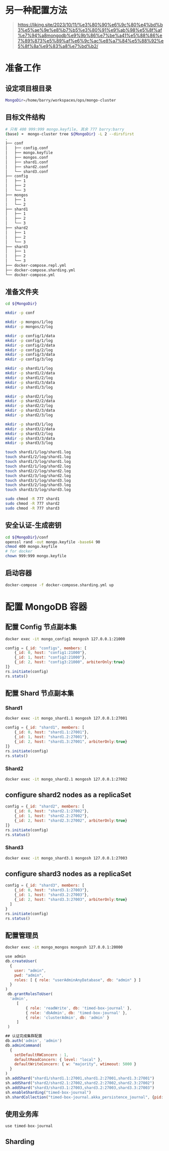 # 另一种配置方法
> https://liking.site/2023/10/11/%e3%80%90%e6%9c%80%e4%bd%b3%e5%ae%9e%e8%b7%b5%e3%80%91%e9%ab%98%e5%8f%af%e7%94%a8mongodb%e9%9b%86%e7%be%a41%e5%88%86%e7%89%873%e5%89%af%e6%9c%ac%e8%a7%84%e5%88%92%e5%8f%8a%e9%83%a8%e7%bd%b2/

# 准备工作

## 设定项目根目录
```bash
MongoDir=/home/barry/workspaces/ops/mongo-cluster
```

## 目标文件结构
```bash
# 只有 400 999:999 mongo.keyfile, 其余 777 barry:barry 
(base) ➜  mongo-cluster tree ${MongoDir} -L 2 --dirsfirst
.
├── conf
│   ├── config.conf
│   ├── mongo.keyfile
│   ├── mongos.conf
│   ├── shard1.conf
│   ├── shard2.conf
│   └── shard3.conf
├── config
│   ├── 1
│   ├── 2
│   └── 3
├── mongos
│   ├── 1
│   └── 2
├── shard1
│   ├── 1
│   ├── 2
│   └── 3
├── shard2
│   ├── 1
│   ├── 2
│   └── 3
├── shard3
│   ├── 1
│   ├── 2
│   └── 3
├── docker-compose.repl.yml
├── docker-compose.sharding.yml
└── docker-compose.yml
```

## 准备文件夹
```bash
cd ${MongoDir}

mkdir -p conf

mkdir -p mongos/1/log
mkdir -p mongos/2/log

mkdir -p config/1/data
mkdir -p config/1/log
mkdir -p config/2/data
mkdir -p config/2/log
mkdir -p config/3/data
mkdir -p config/3/log

mkdir -p shard1/1/log
mkdir -p shard1/2/data
mkdir -p shard1/2/log
mkdir -p shard1/3/data
mkdir -p shard1/3/log

mkdir -p shard2/1/log
mkdir -p shard2/2/data
mkdir -p shard2/2/log
mkdir -p shard2/3/data
mkdir -p shard2/3/log

mkdir -p shard3/1/log
mkdir -p shard3/2/data
mkdir -p shard3/2/log
mkdir -p shard3/3/data
mkdir -p shard3/3/log

touch shard1/1/log/shard1.log
touch shard1/2/log/shard1.log
touch shard1/3/log/shard1.log
touch shard2/1/log/shard2.log
touch shard2/2/log/shard2.log
touch shard2/3/log/shard2.log
touch shard3/1/log/shard3.log
touch shard3/2/log/shard3.log
touch shard3/3/log/shard3.log

sudo chmod -R 777 shard1 
sudo chmod -R 777 shard2
sudo chmod -R 777 shard3 
```

## 安全认证-生成密钥
```bash
cd ${MongoDir}/conf
openssl rand -out mongo.keyfile -base64 90
chmod 400 mongo.keyfile
# for docker
chown 999:999 mongo.keyfile
```

## 启动容器
```bash
docker-compose -f docker-compose.sharding.yml up 
```

# 配置 MongoDB 容器

## 配置 Config 节点副本集
```bash
docker exec -it mongo_config1 mongosh 127.0.0.1:21000
```

```javascript
config = {_id: "configs", members: [
    {_id: 0, host: "config1:21000"},
    {_id: 1, host: "config2:21000"},
    {_id: 2, host: "config3:21000", arbiterOnly:true}
]}
rs.initiate(config)
rs.stats()
```

## 配置 Shard 节点副本集

### Shard1
```bash
docker exec -it mongo_shard1.1 mongosh 127.0.0.1:27001
```

```javascript
config = {_id: "shard1", members: [
    {_id: 0, host: "shard1.1:27001"},
    {_id: 1, host: "shard1.2:27001"},
    {_id: 2, host: "shard1.3:27001", arbiterOnly:true}
]}
rs.initiate(config)
rs.stats()
```

### Shard2
```bash
docker exec -it mongo_shard2.1 mongosh 127.0.0.1:27002
```

## configure shard2 nodes as a replicaSet
```javascript
config = {_id: "shard2", members: [
    {_id: 0, host: "shard2.1:27002"},
    {_id: 1, host: "shard2.2:27002"},
    {_id: 2, host: "shard2.3:27002", arbiterOnly:true}
]}
rs.initiate(config)
rs.status()
```

### Shard3
```bash
docker exec -it mongo_shard3.1 mongosh 127.0.0.1:27003
```
## configure shard3 nodes as a replicaSet
```javascript
config = {_id: "shard3", members: [
    {_id: 0, host: "shard3.1:27003"},
    {_id: 1, host: "shard3.2:27003"},
    {_id: 2, host: "shard3.3:27003", arbiterOnly:true}
  ]
}
rs.initiate(config)
rs.status()
```

## 配置管理员
```bash
docker exec -it mongo_mongos mongosh 127.0.0.1:20000
```

```javascript
use admin
db.createUser(
  {
    user: "admin",
    pwd: "admin",
    roles: [ { role: "userAdminAnyDatabase", db: "admin" } ]
  }
)
 db.grantRolesToUser(
  'admin',
     [
         { role: 'readWrite', db: 'timed-box-journal' },
         { role: 'dbAdmin', db: 'timed-box-journal' },
         { role: 'clusterAdmin', db: 'admin' }
     ]
 )

## 认证完成集群配置 
db.auth('admin', 'admin')
db.adminCommand(
  {
    setDefaultRWConcern : 1,
    defaultReadConcern: { level: "local" },
    defaultWriteConcern: { w: "majority", wtimeout: 5000 }
  }
)
sh.addShard("shard1/shard1.1:27001,shard1.2:27001,shard1.3:27001")
sh.addShard("shard2/shard2.1:27002,shard2.2:27002,shard2.3:27002")
sh.addShard("shard3/shard3.1:27003,shard3.2:27003,shard3.3:27003")
sh.enableSharding("timed-box-journal")
sh.shardCollection("timed-box-journal.akka_persistence_journal", {pid: 1})
```

## 使用业务库
```javascript
use timed-box-journal
```


## Sharding

